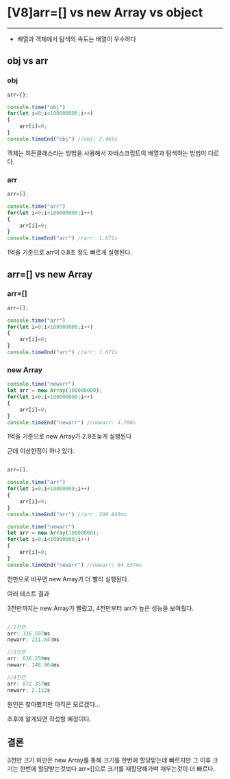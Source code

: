 # [V8]arr=[] vs new Array vs object

---

- 배열과 객체에서 탐색의 속도는 배열이 우수하다

## obj vs arr

### obj

```jsx
arr={};

console.time("obj")
for(let i=0;i<100000000;i++)
{
    arr[i]=0;
}
console.timeEnd("obj") //obj: 2.465s
```

객체는 히든클래스라는 방법을 사용해서 자바스크립트의 배열과 탐색하는 방법이 다르다.

### arr

```jsx
arr=[];

console.time("arr")
for(let i=0;i<100000000;i++)
{
    arr[i]=0;
}
console.timeEnd("arr") //arr: 1.671s
```

1억을 기준으로 arr이 0.8초 정도 빠르게 실행된다.

## arr=[] vs new Array

### arr=[]

```jsx
arr=[];

console.time("arr")
for(let i=0;i<100000000;i++)
{
    arr[i]=0;
}
console.timeEnd("arr") //arr: 1.671s
```

### new Array

```jsx
console.time("newarr")
let arr = new Array(100000000);
for(let i=0;i<100000000;i++)
{
    arr[i]=0;
}
console.timeEnd("newarr") //newarr: 4.708s
```

1억을 기준으로 new Array가 2.9초늦게 실행된다

근데 이상한점이 하나 있다.

```jsx

arr=[];

console.time("arr")
for(let i=0;i<10000000;i++)
{
    arr[i]=0;
}
console.timeEnd("arr") //arr: 209.843ms

console.time("newarr")
let arr = new Array(10000000);
for(let i=0;i<10000000;i++)
{
    arr[i]=0;
}
console.timeEnd("newarr") //newarr: 64.637ms

```

천만으로 바꾸면 new Array가 더 빨리 실행된다.

여러 테스트 결과

3천만까지는 new Array가 빨랐고, 4천만부터 arr가 높은 성능을 보여줬다.

```jsx

//2천만
arr: 336.597ms
newarr: 211.843ms

//3천만
arr: 636.259ms
newarr: 148.964ms

//4천만
arr: 872.357ms
newarr: 2.112s
```

원인은 찾아봤지만 아직은 모르겠다…

추후에 알게되면 작성할 예정이다.

## 결론

3천만 크기 미만은 new Array를 통해 크기를 한번에 할당받는데 빠르지만 그 이후 크기는 한번에 할당받는것보다 arr=[]으로 크기를 재할당해가며 채우는것이 더 빠르다.